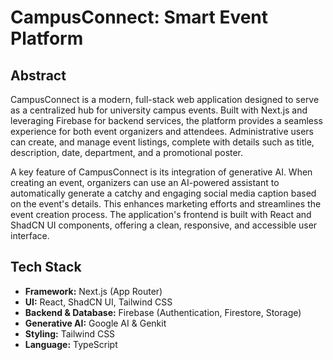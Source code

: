 # CampusConnect: Smart Event Platform

## Abstract

CampusConnect is a modern, full-stack web application designed to serve as a centralized hub for university campus events. Built with Next.js and leveraging Firebase for backend services, the platform provides a seamless experience for both event organizers and attendees. Administrative users can create, and manage event listings, complete with details such as title, description, date, department, and a promotional poster.

A key feature of CampusConnect is its integration of generative AI. When creating an event, organizers can use an AI-powered assistant to automatically generate a catchy and engaging social media caption based on the event's details. This enhances marketing efforts and streamlines the event creation process. The application's frontend is built with React and ShadCN UI components, offering a clean, responsive, and accessible user interface.

## Tech Stack

- **Framework:** Next.js (App Router)
- **UI:** React, ShadCN UI, Tailwind CSS
- **Backend & Database:** Firebase (Authentication, Firestore, Storage)
- **Generative AI:** Google AI & Genkit
- **Styling:** Tailwind CSS
- **Language:** TypeScript
